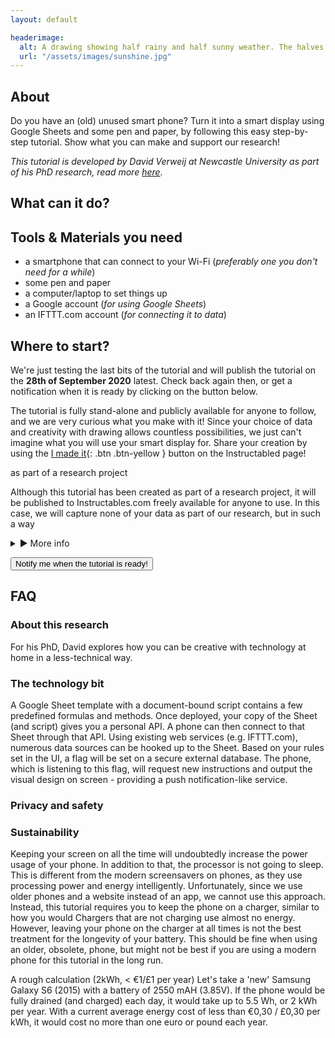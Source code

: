 ```yaml
---
layout: default

headerimage:
  alt: A drawing showing half rainy and half sunny weather. The halves are highlighted depending on the weather, using a phone placed behind the drawing
  url: "/assets/images/sunshine.jpg"
---
```


## About
Do you have an (old) unused smart phone? Turn it into a smart display using Google Sheets and some pen and paper, by following this easy step-by-step tutorial. Show what you can make and support our research!

_This tutorial is developed by David Verweij at Newcastle University as part of his PhD research, read more [here](#about-this-research)._

## What can it do?


## Tools & Materials you need
- a smartphone that can connect to your Wi-Fi (_preferably one you don't need for a while_)
- some pen and paper
- a computer/laptop to set things up
- a Google account (_for using Google Sheets_)
- an IFTTT.com account (_for connecting it to data_)

## Where to start?
We're just testing the last bits of the tutorial and will publish the tutorial on the **28th of September 2020** latest. Check back again then, or get a notification when it is ready by clicking on the button below.

The tutorial is fully stand-alone and publicly available for anyone to follow, and we are very curious what you make with it! Since your choice of data and creativity with drawing allows countless possibilities, we just can't imagine what you will use your smart display for. Share your creation by using the <span class="fs-3">[I made it](#imadeits){: .btn .btn-yellow }</span> button on the Instructabled page!



as part of a research project

Although this tutorial has been created as part of a research project, it will be published to Instructables.com freely available for anyone to use. In this case, we will capture none of your data
 as part of our research, but in such a way
<!--
- no strings attached, but looking for what you make with them. Give it a try and let us know what you made with it ('click on the I Made This button in Instructables.com')
- aside from curious what you make, we are also looking for 10 UK-based families to follow this tutorial and use their self-made smart display over four weeks. Small monetary incentive, read more.

-->
<details markdown="block">
  <summary>
    &#9658; More info
  </summary>
  {: .text-delta }
  lorem ipsum
</details>


<button type ='button' name='button' class="btn btn-green" href="https://forms.gle/DuNouDBeYJBhXBcDA" target="_blank">Notify me when the tutorial is ready!</button>



## FAQ

### About this research
For his PhD, David explores how you can be creative with technology at home in a less-technical way.

<!--
The first is that in my PhD work, I am looking to increase the engagement that different family members have with technology to increase their agency and control over technology in general. Especially with IoT devices, their complexity and strict integration with services and other devices can be very daunting to even start to understand it. It currently require a certain 'digital mindset'.

At the same time, and our second motivation for this workshop, is that we see more ways to tinker and explore IoT at home - though this is heavily limited by usage of proprietary hardware and software. The Little Printer as mentioned in the workshop paper is a good example of this.

We think both of these are feeding into the planned obsolescence and is limiting the integration of tech into the fabric of the homes.

What we see here on the slide is our exploration to motivate and enable families to tinker with IoT that hopefully mitigates these two concerns we have. At this moment, we are conducting a user study where families follow a tutorial, or instructable, that guides them through setting up a older phone they have laying around as an ambient information display. The purpose is that it should be simple and familiar, so it only requires them to visit a webpage on their old phone, and use a Google Sheet spreadsheet as a kind of user interface for changing settings. It might not be apparent on this picture, but the phone is basically directly showing a spreadsheet, with half of the cells being coloured blue, and the other half yellow. But, it also needs some craft-based investment to make the data representation meaningful. As you can see in the picture, we need some kind of drawing overlay to make the output meaningful.

# The point
The underlying concept here is that we build on existing platforms and familiar interactivity,  or what we called in the paper 'unplatformed repurposing'. Not only should this lower the barrier to get involved or interested, it should allow people of different skill levels to become more invested. For example, in this case someone could dive into spreadsheet formulas and chain various services together. Or, you could play around with colouring the background, or perhaps spend more time of different drawings. In our case we could apply this 'unplatformed repurposing' as the phone is build around standardised protocols. Of course, it depends on a third party - or Google Sheets in this case, , but since it has as screen and web-browser we could easily swap 'providers' as a matter of speaking. We think this unplatformed approach is transferable to more devices, but equally can be improved. Perhaps a more community driven, decentralised approach is more suitable. In this workshop, we'd love to discuss how we can move towards more decentralise control and agency - though at the same time, prevent the need for a digital mindset or skills. Thanks you.

-->
### The technology bit
A Google Sheet template with a document-bound script contains a few predefined formulas and methods. Once deployed, your copy of the Sheet (and script) gives you a personal API. A phone can then connect to that Sheet through that API. Using existing web services (e.g. IFTTT.com), numerous data sources can be hooked up to the Sheet. Based on your rules set in the UI, a flag will be set on a secure external database. The phone, which is listening to this flag, will request new instructions and output the visual design on screen - providing a push notification-like service.

### Privacy and safety

<!--
Most phones do not receive security updates after ~3 years<sup>[1](#security)</sup> and become vulnerable for security breaches and 'hacks'. If you are not using the phone for any other purposes, we suggest to 'factory reset' your phone. **This will delete all files, apps and data on the phone**, and can often be done from the phone's `Settings` menu. Whether you did a factory reset or not, it is always good practice to update the software and security updates to the latest version (as far as it goes). Here is how to do that for [Android](https://support.google.com/android/answer/7680439?hl=en-GB) or [iOS](https://support.apple.com/en-gb/HT204204).
<a name="security"><sup>[1]</sup></a> For iOS devices this is roughly after 5 year since its release, for Android this is often shorter (~3 years). You can read more about [the safety of using older phones here](https://www.tomsguide.com/uk/us/old-phones-unsafe,news-24846.html?region-switch=1593506477).
-->

### Sustainability
Keeping your screen on all the time will undoubtedly increase the power usage of your phone. In addition to that, the processor is not going to sleep. This is different from the modern screensavers on phones, as they use processing power and energy intelligently. Unfortunately, since we use older phones and a website instead of an app, we cannot use this approach. Instead, this tutorial requires you to keep the phone on a charger, similar to how you would Chargers that are not charging use almost no energy. However, leaving your phone on the charger at all times is not the best treatment for the longevity of your battery. This should be fine when using an older, obsolete, phone, but might not be best if you are using a modern phone for this tutorial in the long run.

A rough calculation (2kWh, < €1/£1 per year)
Let's take a 'new' Samsung Galaxy S6 (2015) with a battery of 2550 mAH (3.85V). If the phone would be fully drained (and charged) each day, it would take up to 5.5 Wh, or 2 kWh per year. With a current average energy cost of less than €0,30 / £0,30 per kWh, it would cost no more than one euro or pound each year.
